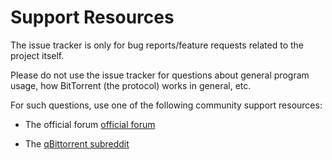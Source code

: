 # Support Resources

The issue tracker is only for bug reports/feature requests related to the project itself.

Please do not use the issue tracker for questions about general program usage,
how BitTorrent (the protocol) works in general, etc.

For such questions, use one of the following community support resources:

* The official forum [official forum][forum-url]

* The [qBittorrent subreddit][subreddit-url]

[forum-url]: http://forum.qbittorrent.org/
[subreddit-url]: https://sourceforge.net/projects/qbittorrent/files/
